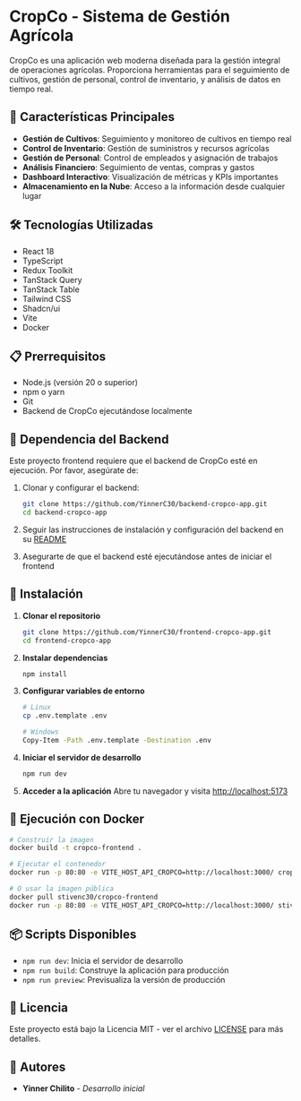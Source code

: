 # CropCo - Sistema de Gestión Agrícola

CropCo es una aplicación web moderna diseñada para la gestión integral de operaciones agrícolas. Proporciona herramientas para el seguimiento de cultivos, gestión de personal, control de inventario, y análisis de datos en tiempo real.

## 🚀 Características Principales

- **Gestión de Cultivos**: Seguimiento y monitoreo de cultivos en tiempo real
- **Control de Inventario**: Gestión de suministros y recursos agrícolas
- **Gestión de Personal**: Control de empleados y asignación de trabajos
- **Análisis Financiero**: Seguimiento de ventas, compras y gastos
- **Dashboard Interactivo**: Visualización de métricas y KPIs importantes
- **Almacenamiento en la Nube**: Acceso a la información desde cualquier lugar

## 🛠️ Tecnologías Utilizadas

- React 18
- TypeScript
- Redux Toolkit
- TanStack Query
- TanStack Table
- Tailwind CSS
- Shadcn/ui
- Vite
- Docker

## 📋 Prerrequisitos

- Node.js (versión 20 o superior)
- npm o yarn
- Git
- Backend de CropCo ejecutándose localmente

## 🔄 Dependencia del Backend

Este proyecto frontend requiere que el backend de CropCo esté en ejecución. Por favor, asegúrate de:

1. Clonar y configurar el backend:
   ```bash
   git clone https://github.com/YinnerC30/backend-cropco-app.git
   cd backend-cropco-app
   ```

2. Seguir las instrucciones de instalación y configuración del backend en su [README](https://github.com/YinnerC30/backend-cropco-app/blob/ec2a30e8a93b996d97a148a8b77948b1e2e6c80d/README.md)

3. Asegurarte de que el backend esté ejecutándose antes de iniciar el frontend

## 🔧 Instalación

1. **Clonar el repositorio**

   ```bash
   git clone https://github.com/YinnerC30/frontend-cropco-app.git
   cd frontend-cropco-app
   ```

2. **Instalar dependencias**

   ```bash
   npm install
   ```

3. **Configurar variables de entorno**

   ```bash
   # Linux
   cp .env.template .env

   # Windows
   Copy-Item -Path .env.template -Destination .env
   ```

4. **Iniciar el servidor de desarrollo**

   ```bash
   npm run dev
   ```

5. **Acceder a la aplicación**
   Abre tu navegador y visita [http://localhost:5173](http://localhost:5173)

## 🐳 Ejecución con Docker

```bash
# Construir la imagen
docker build -t cropco-frontend .

# Ejecutar el contenedor
docker run -p 80:80 -e VITE_HOST_API_CROPCO=http://localhost:3000/ cropco-frontend:latest

# O usar la imagen pública
docker pull stivenc30/cropco-frontend
docker run -p 80:80 -e VITE_HOST_API_CROPCO=http://localhost:3000/ stivenc30/cropco-frontend
```

## 📦 Scripts Disponibles

- `npm run dev`: Inicia el servidor de desarrollo
- `npm run build`: Construye la aplicación para producción
- `npm run preview`: Previsualiza la versión de producción

## 📝 Licencia

Este proyecto está bajo la Licencia MIT - ver el archivo [LICENSE](LICENSE) para más detalles.

## 👥 Autores

- **Yinner Chilito** - _Desarrollo inicial_
